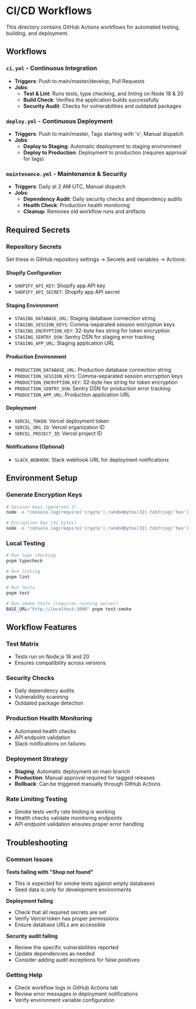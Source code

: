 # CI/CD Workflows

This directory contains GitHub Actions workflows for automated testing, building, and deployment.

## Workflows

### `ci.yml` - Continuous Integration
- **Triggers**: Push to main/master/develop, Pull Requests
- **Jobs**:
  - **Test & Lint**: Runs tests, type checking, and linting on Node 18 & 20
  - **Build Check**: Verifies the application builds successfully
  - **Security Audit**: Checks for vulnerabilities and outdated packages

### `deploy.yml` - Continuous Deployment
- **Triggers**: Push to main/master, Tags starting with 'v', Manual dispatch
- **Jobs**:
  - **Deploy to Staging**: Automatic deployment to staging environment
  - **Deploy to Production**: Deployment to production (requires approval for tags)

### `maintenance.yml` - Maintenance & Security
- **Triggers**: Daily at 2 AM UTC, Manual dispatch
- **Jobs**:
  - **Dependency Audit**: Daily security checks and dependency audits
  - **Health Check**: Production health monitoring
  - **Cleanup**: Removes old workflow runs and artifacts

## Required Secrets

### Repository Secrets
Set these in GitHub repository settings → Secrets and variables → Actions:

#### Shopify Configuration
- `SHOPIFY_API_KEY`: Shopify app API key
- `SHOPIFY_API_SECRET`: Shopify app API secret

#### Staging Environment
- `STAGING_DATABASE_URL`: Staging database connection string
- `STAGING_SESSION_KEYS`: Comma-separated session encryption keys
- `STAGING_ENCRYPTION_KEY`: 32-byte hex string for token encryption
- `STAGING_SENTRY_DSN`: Sentry DSN for staging error tracking
- `STAGING_APP_URL`: Staging application URL

#### Production Environment
- `PRODUCTION_DATABASE_URL`: Production database connection string
- `PRODUCTION_SESSION_KEYS`: Comma-separated session encryption keys
- `PRODUCTION_ENCRYPTION_KEY`: 32-byte hex string for token encryption
- `PRODUCTION_SENTRY_DSN`: Sentry DSN for production error tracking
- `PRODUCTION_APP_URL`: Production application URL

#### Deployment
- `VERCEL_TOKEN`: Vercel deployment token
- `VERCEL_ORG_ID`: Vercel organization ID
- `VERCEL_PROJECT_ID`: Vercel project ID

#### Notifications (Optional)
- `SLACK_WEBHOOK`: Slack webhook URL for deployment notifications

## Environment Setup

### Generate Encryption Keys
```bash
# Session keys (generate 3)
node -e "console.log(require('crypto').randomBytes(32).toString('hex'))"

# Encryption key (32 bytes)
node -e "console.log(require('crypto').randomBytes(32).toString('hex'))"
```

### Local Testing
```bash
# Run type checking
pnpm typecheck

# Run linting
pnpm lint

# Run tests
pnpm test

# Run smoke tests (requires running server)
BASE_URL="http://localhost:3000" pnpm test:smoke
```

## Workflow Features

### Test Matrix
- Tests run on Node.js 18 and 20
- Ensures compatibility across versions

### Security Checks
- Daily dependency audits
- Vulnerability scanning
- Outdated package detection

### Production Health Monitoring
- Automated health checks
- API endpoint validation
- Slack notifications on failures

### Deployment Strategy
- **Staging**: Automatic deployment on main branch
- **Production**: Manual approval required for tagged releases
- **Rollback**: Can be triggered manually through GitHub Actions

### Rate Limiting Testing
- Smoke tests verify rate limiting is working
- Health checks validate monitoring endpoints
- API endpoint validation ensures proper error handling

## Troubleshooting

### Common Issues

**Tests failing with "Shop not found"**
- This is expected for smoke tests against empty databases
- Seed data is only for development environments

**Deployment failing**
- Check that all required secrets are set
- Verify Vercel token has proper permissions
- Ensure database URLs are accessible

**Security audit failing**
- Review the specific vulnerabilities reported
- Update dependencies as needed
- Consider adding audit exceptions for false positives

### Getting Help
- Check workflow logs in GitHub Actions tab
- Review error messages in deployment notifications
- Verify environment variable configuration